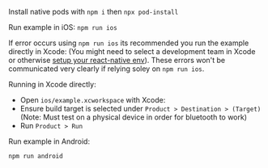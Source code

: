 

Install native pods with ```npm i``` then ```npx pod-install```

Run example in iOS: 
```npm run ios```

If error occurs using ```npm run ios``` its recommended you run the example directly in Xcode: (You might need to select a development team in Xcode or otherwise [setup your react-native env](https://reactnative.dev/docs/environment-setup)). These errors won't be communicated very clearly if relying soley on ```npm run ios```.

Running in Xcode directly:
- Open ```ios/example.xcworkspace``` with Xcode:
- Ensure build target is selected under ```Product > Destination > (Target)``` (Note: Must test on a physical device in order for bluetooth to work)
- Run ```Product > Run```

Run example in Android:

```npm run android```

